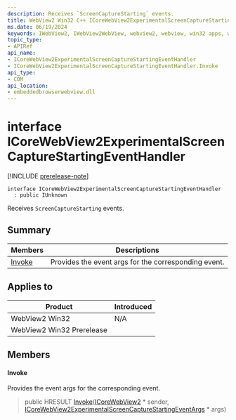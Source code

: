 ```yaml
---
description: Receives `ScreenCaptureStarting` events.
title: WebView2 Win32 C++ ICoreWebView2ExperimentalScreenCaptureStartingEventHandler
ms.date: 06/19/2024
keywords: IWebView2, IWebView2WebView, webview2, webview, win32 apps, win32, edge, ICoreWebView2, ICoreWebView2Controller, browser control, edge html, ICoreWebView2ExperimentalScreenCaptureStartingEventHandler
topic_type: 
- APIRef
api_name:
- ICoreWebView2ExperimentalScreenCaptureStartingEventHandler
- ICoreWebView2ExperimentalScreenCaptureStartingEventHandler.Invoke
api_type:
- COM
api_location:
- embeddedbrowserwebview.dll
---
```


# interface ICoreWebView2ExperimentalScreenCaptureStartingEventHandler

[!INCLUDE [prerelease-note](../includes/prerelease-note.md)]

```
interface ICoreWebView2ExperimentalScreenCaptureStartingEventHandler
  : public IUnknown
```

Receives `ScreenCaptureStarting` events.

## Summary

 Members                        | Descriptions
--------------------------------|---------------------------------------------
[Invoke](#invoke) | Provides the event args for the corresponding event.

## Applies to

Product                         | Introduced
--------------------------------|---------------------------------------------
WebView2 Win32            |    N/A
WebView2 Win32 Prerelease |    

## Members

#### Invoke

Provides the event args for the corresponding event.

> public HRESULT [Invoke](#invoke)([ICoreWebView2](icorewebview2.md#icorewebview2) * sender, [ICoreWebView2ExperimentalScreenCaptureStartingEventArgs](icorewebview2experimentalscreencapturestartingeventargs.md#icorewebview2experimentalscreencapturestartingeventargs) * args)

